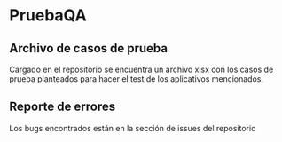# PruebaQA

## Archivo de casos de prueba
Cargado en el repositorio se encuentra un archivo xlsx con los casos de prueba planteados para hacer el test de los aplicativos mencionados.

## Reporte de errores
Los bugs encontrados están en la sección de issues del repositorio

